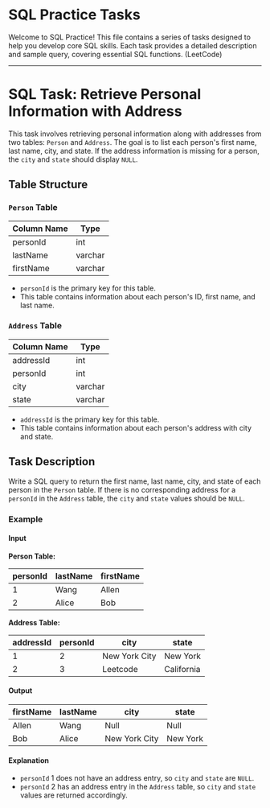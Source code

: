 # SQL Practice Tasks

Welcome to SQL Practice! This file contains a series of tasks designed to help you develop core SQL skills. Each task provides a detailed description and sample query, covering essential SQL functions. (LeetCode)

---


# SQL Task: Retrieve Personal Information with Address

This task involves retrieving personal information along with addresses from two tables: `Person` and `Address`. 
The goal is to list each person's first name, last name, city, and state. If the address information is missing 
for a person, the `city` and `state` should display `NULL`.

## Table Structure

### `Person` Table

| Column Name | Type    |
|-------------|---------|
| personId    | int     |
| lastName    | varchar |
| firstName   | varchar |

- `personId` is the primary key for this table.
- This table contains information about each person's ID, first name, and last name.

### `Address` Table

| Column Name | Type    |
|-------------|---------|
| addressId   | int     |
| personId    | int     |
| city        | varchar |
| state       | varchar |

- `addressId` is the primary key for this table.
- This table contains information about each person's address with city and state.

## Task Description

Write a SQL query to return the first name, last name, city, and state of each person in the `Person` table. 
If there is no corresponding address for a `personId` in the `Address` table, the `city` and `state` values should be `NULL`.

### Example

#### Input

**Person Table:**

| personId | lastName | firstName |
|----------|----------|-----------|
| 1        | Wang     | Allen     |
| 2        | Alice    | Bob       |

**Address Table:**

| addressId | personId | city          | state      |
|-----------|----------|---------------|------------|
| 1         | 2        | New York City | New York   |
| 2         | 3        | Leetcode      | California |

#### Output

| firstName | lastName | city          | state    |
|-----------|----------|---------------|----------|
| Allen     | Wang     | Null          | Null     |
| Bob       | Alice    | New York City | New York |

#### Explanation

- `personId` 1 does not have an address entry, so `city` and `state` are `NULL`.
- `personId` 2 has an address entry in the `Address` table, so `city` and `state` values are returned accordingly.



